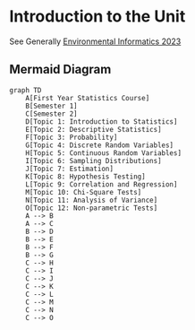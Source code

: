 # Introduction to the Unit

See Generally [Environmental Informatics 2023](https://ryangreenup.github.io/environmental-informatics-2023/04_confidence_intervals/prediction-intervals.html)

## Mermaid Diagram

```mermaid
graph TD
    A[First Year Statistics Course]
    B[Semester 1]
    C[Semester 2]
    D[Topic 1: Introduction to Statistics]
    E[Topic 2: Descriptive Statistics]
    F[Topic 3: Probability]
    G[Topic 4: Discrete Random Variables]
    H[Topic 5: Continuous Random Variables]
    I[Topic 6: Sampling Distributions]
    J[Topic 7: Estimation]
    K[Topic 8: Hypothesis Testing]
    L[Topic 9: Correlation and Regression]
    M[Topic 10: Chi-Square Tests]
    N[Topic 11: Analysis of Variance]
    O[Topic 12: Non-parametric Tests]
    A --> B
    A --> C
    B --> D
    B --> E
    B --> F
    B --> G
    C --> H
    C --> I
    C --> J
    C --> K
    C --> L
    C --> M
    C --> N
    C --> O
```

